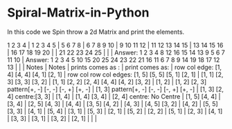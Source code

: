 # Spiral-Matrix-in-Python
In this code we Spin throw a 2d Matrix and print the elements.


 1  2  3  4                                                       |  1  2  3  4  5                                                             |
 5  6  7  8                                                       |  6  7  8  9 10                                                             |
 9 10 11 12                                                       | 11 12 13 14 15                                                             |
13 14 15 16                                                       | 16 17 18 19 20                                                             |
                                                                  | 21 22 23 24 25                                                             |
                                                                  |                                                                            |
Answer: 1 2 3 4 8 12 16 15 14 13 9 5 6 7 11 10                    | Answer: 1 2 3 4 5 10 15 20 25 24 23 22 21 16 11 6 7 8 9 14 19 18 17 12 13  |
                                                                  |                                                                            |
Notes                                                             | Notes                                                                      |
prints comes as :                                                 | print comes as:                                                            |
row col              edge: [1, 4] [4, 4] [4, 1] [2, 1]            | row col              row col         edges: [1, 5] [5, 5] [5, 1] [2, 1]    |
[1, 1]                     [2, 3] [3, 3] [3, 2]                   | [1, 1]               [2, 2]                 [2, 4] [4, 4] [4, 2] [3, 2]    |
[1, 2]                                                            | [1, 2]               [2, 3]          pattern[+, -] [-, -] [-, +] [+, -]    |
[1, 3]              pattern[+, -] [-, -] [-, +] [+, -]            | [1, 3]               [2, 4]          centre:[3, 3]                         |
[1, 4]                                                            | [1, 4]               [3, 4]                                                |
[2, 4]              centre: No Centre                             | [1, 5]               [4, 4]                                                |
[3, 4]                                                            | [2, 5]               [4, 3]                                                |
[4, 4]                                                            | [3, 5]               [4, 2]                                                |
[4, 3]                                                            | [4, 5]               [3, 2]                                                |
[4, 2]                                                            | [5, 5]               [3, 3]                                                |
[4, 1]                                                            | [5, 4]                                                                     |
[3, 1]                                                            | [5, 3]                                                                     |
[2, 1]                                                            | [5, 2]                                                                     |
[2, 2]                                                            | [5, 1]                                                                     |
[2, 3]                                                            | [4, 1]                                                                     |
[3, 3]                                                            | [3, 1]                                                                     |
[3, 2]                                                            | [2, 1]                                                                     |
                                                                  |                                                                            |
